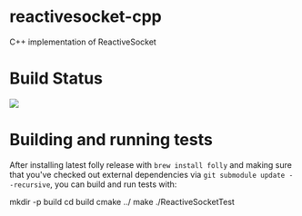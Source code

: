 # reactivesocket-cpp
C++ implementation of ReactiveSocket

# Build Status

<a href='https://travis-ci.org/ReactiveSocket/reactivesocket-cpp/builds'><img src='https://travis-ci.org/ReactiveSocket/reactivesocket-cpp.svg?branch=master'></a>

# Building and running tests

After installing latest folly release with `brew install folly` and making sure that you've checked out external dependencies via `git submodule update --recursive`, you can build and run tests with:

  mkdir -p build
  cd build
  cmake ../
  make
  ./ReactiveSocketTest

